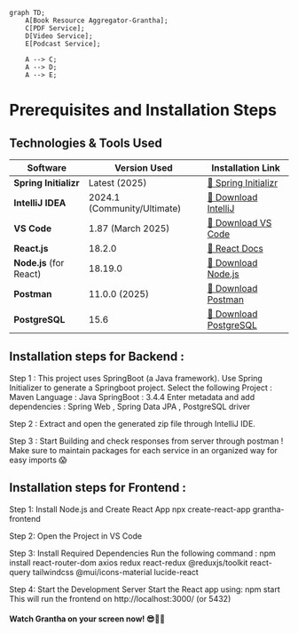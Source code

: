 ```mermaid
graph TD;
    A[Book Resource Aggregator-Grantha];
    C[PDF Service];
    D[Video Service];
    E[Podcast Service];

    A --> C;
    A --> D;
    A --> E;
```

# Prerequisites and Installation Steps 

## Technologies & Tools Used

| Software             | Version Used       | Installation Link |
|----------------------|-------------------|------------------|
| **Spring Initializr** | Latest (2025)      | [🔗 Spring Initializr](https://start.spring.io/) |
| **IntelliJ IDEA**    | 2024.1 (Community/Ultimate) | [🔗 Download IntelliJ](https://www.jetbrains.com/idea/download/) |
| **VS Code**          | 1.87 (March 2025)  | [🔗 Download VS Code](https://code.visualstudio.com/) |
| **React.js**         | 18.2.0             | [🔗 React Docs](https://react.dev/) |
| **Node.js** (for React) | 18.19.0           | [🔗 Download Node.js](https://nodejs.org/) |
| **Postman**          | 11.0.0 (2025)      | [🔗 Download Postman](https://www.postman.com/downloads/) |
| **PostgreSQL**       | 15.6               | [🔗 Download PostgreSQL](https://www.postgresql.org/download/) |

## Installation steps for Backend :
Step 1 : This project uses SpringBoot (a Java framework). Use Spring Initializer to generate a Springboot project.
Select the following 
Project : Maven
Language : Java
SpringBoot : 3.4.4
Enter metadata and add dependencies : Spring Web , Spring Data JPA , PostgreSQL driver

Step 2 : Extract and open the generated zip file through IntelliJ IDE.

Step 3 : Start Building and check responses from server through postman ! Make sure to maintain packages for each service in an organized way for easy imports 😱

## Installation steps for Frontend :

Step 1: Install Node.js and Create React App
npx create-react-app grantha-frontend

Step 2: Open the Project in VS Code

Step 3: Install Required Dependencies
Run the following command :
npm install react-router-dom axios redux react-redux @reduxjs/toolkit react-query tailwindcss @mui/icons-material lucide-react

Step 4: Start the Development Server
Start the React app using: npm start
This will run the frontend on http://localhost:3000/ (or 5432)

#### Watch Grantha on your screen now! 😎🚀🔥
